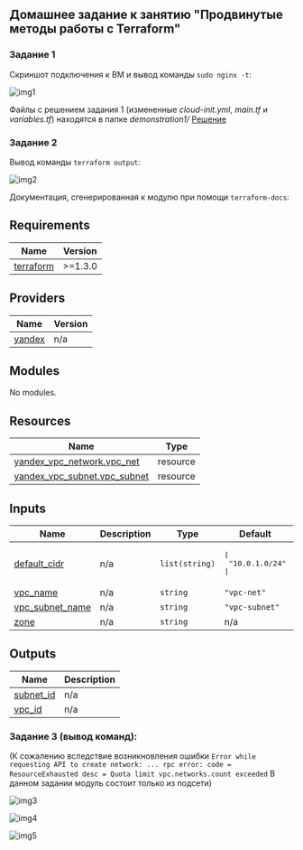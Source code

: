 ## Домашнее задание к занятию "Продвинутые методы работы с Terraform"

### Задание 1

Скриншот подключения к ВМ и вывод команды ```sudo nginx -t```:

![img1](https://github.com/Tichenko/devops-netology/assets/116817153/31e9280d-a54e-4c93-b9de-7fd60d85a9fb)

Файлы с решением задания 1 (измененные _cloud-init.yml_, _main.tf_ и _variables.tf_) находятся в папке _demonstration1/_
[Решение](04/demonstration1)


### Задание 2
Вывод команды ```terraform output```:

![img2](https://github.com/Tichenko/devops-netology/assets/116817153/958d7166-9665-432a-86de-f8ad531d412f)


Документация, сгенерированная к модулю при помощи ```terraform-docs```:

## Requirements

| Name | Version |
|------|---------|
| <a name="requirement_terraform"></a> [terraform](#requirement\_terraform) | >=1.3.0 |

## Providers

| Name | Version |
|------|---------|
| <a name="provider_yandex"></a> [yandex](#provider\_yandex) | n/a |

## Modules

No modules.

## Resources

| Name | Type |
|------|------|
| [yandex_vpc_network.vpc_net](https://registry.terraform.io/providers/yandex-cloud/yandex/latest/docs/resources/vpc_network) | resource |
| [yandex_vpc_subnet.vpc_subnet](https://registry.terraform.io/providers/yandex-cloud/yandex/latest/docs/resources/vpc_subnet) | resource |

## Inputs

| Name | Description | Type | Default | Required |
|------|-------------|------|---------|:--------:|
| <a name="input_default_cidr"></a> [default\_cidr](#input\_default\_cidr) | n/a | `list(string)` | <pre>[<br>  "10.0.1.0/24"<br>]</pre> | no |
| <a name="input_vpc_name"></a> [vpc\_name](#input\_vpc\_name) | n/a | `string` | `"vpc-net"` | no |
| <a name="input_vpc_subnet_name"></a> [vpc\_subnet\_name](#input\_vpc\_subnet\_name) | n/a | `string` | `"vpc-subnet"` | no |
| <a name="input_zone"></a> [zone](#input\_zone) | n/a | `string` | n/a | yes |

## Outputs

| Name | Description |
|------|-------------|
| <a name="output_subnet_id"></a> [subnet\_id](#output\_subnet\_id) | n/a |
| <a name="output_vpc_id"></a> [vpc\_id](#output\_vpc\_id) | n/a |


### Задание 3 (вывод команд):

(К сожалению вследствие возникновления ошибки ```Error while requesting API to create network: ... rpc error: code = ResourceExhausted desc = Quota limit vpc.networks.count exceeded``` В данном задании модуль состоит только из подсети)

![img3](https://github.com/Tichenko/devops-netology/assets/116817153/8fa29567-1419-42b0-80fc-f815dc0d4198)

![img4](https://github.com/Tichenko/devops-netology/assets/116817153/20def169-aa85-47d0-a942-a9e01e3b1b08)

![img5](https://github.com/Tichenko/devops-netology/assets/116817153/4db85d8f-e7bf-405c-9317-c1a868a555da)


